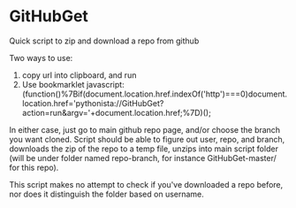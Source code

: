 GitHubGet
=========

Quick script to zip and download a repo from github


Two ways to use:
1. copy url into clipboard, and run
2. Use bookmarklet
javascript:(function()%7Bif(document.location.href.indexOf('http')===0)document.location.href='pythonista://GitHubGet?action=run&argv='+document.location.href;%7D)();

In either case, just go to main github repo page, and/or choose the branch you want cloned.  Script should be able to figure out user, repo, and branch, downloads the zip of the repo to a temp file, unzips into main script folder (will be under folder named repo-branch, for instance GitHubGet-master/ for this repo).

This script makes no attempt to check if you've downloaded a repo before, nor does it distinguish the folder based on username.  
